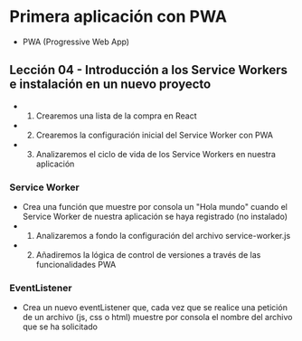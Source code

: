 # Primera aplicación con PWA

- PWA (Progressive Web App)

## Lección 04 - Introducción a los Service Workers e instalación en un nuevo proyecto

- 1. Crearemos una lista de la compra en React
- 2. Crearemos la configuración inicial del Service Worker con PWA
- 3. Analizaremos el ciclo de vida de los Service Workers en nuestra aplicación

### Service Worker

- Crea una función que muestre por consola un "Hola mundo" cuando el Service Worker de nuestra aplicación se haya registrado (no instalado)
- 1. Analizaremos a fondo la configuración del archivo service-worker.js
- 2. Añadiremos la lógica de control de versiones a través de las funcionalidades PWA

### EventListener

- Crea un nuevo eventListener que, cada vez que se realice una petición de un archivo (js, css o html) muestre por consola el nombre del archivo que se ha solicitado

